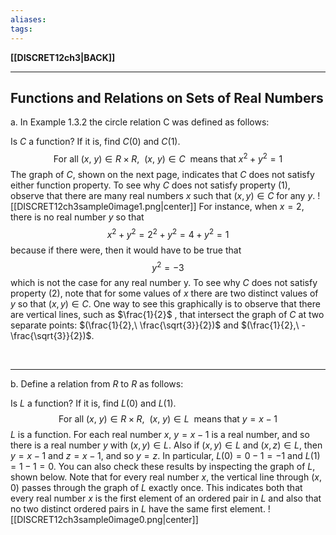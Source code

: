 ```yaml
---
aliases:
tags:
---
```

**[[DISCRET12ch3|BACK]]**

---
## Functions and Relations on Sets of Real Numbers
a. In Example 1.3.2 the circle relation C was defined as follows:

Is $C$ a function? If it is, find $C(0)$ and $C(1)$.
$$\text{For all}\ (x,\ y) \in R \times R,\ \ (x,\ y) \in C\ \ \text{means that}\ x^2 + y^2 = 1$$
The graph of $C$, shown on the next page, indicates that $C$ does not satisfy either function property. To see why $C$ does not satisfy property (1), observe that there are many real numbers $x$ such that $(x, y) \in C$ for any $y$.
![[DISCRET12ch3sample0image1.png|center]]
For instance, when $x = 2$, there is no real number $y$ so that
$$x^2 + y^2 = 2^2 + y^2 = 4 + y^2 = 1$$
because if there were, then it would have to be true that
$$y^2 = −3$$
which is not the case for any real number y. To see why $C$ does not satisfy property (2), note that for some values of $x$ there are two distinct values of $y$ so that $(x, y) \in C$. One way to see this graphically is to observe that there are vertical lines, such as $\frac{1}{2}$ , that intersect the graph of $C$ at two separate points: $(\frac{1}{2},\ \frac{\sqrt{3}}{2})$ and $(\frac{1}{2},\ -\frac{\sqrt{3}}{2})$.

<br>

---
b. Define a relation from $R$ to $R$ as follows:

Is $L$ a function? If it is, find $L(0)$ and $L(1)$.
$$\text{For all}\ (x,\ y) \in R \times R,\ \ (x,\ y) \in L\ \ \text{means that}\ y = x - 1$$
$L$ is a function. For each real number $x$, $y = x − 1$ is a real number, and so there is a real number $y$ with $(x, y) \in L$. Also if $(x, y) \in L$ and $(x, z) \in L$, then $y = x − 1$ and $z = x − 1$, and so $y = z$. In particular, $L(0) = 0 − 1 = −1$ and $L(1) = 1 − 1 = 0$. You can also check these results by inspecting the graph of $L$, shown below. Note that for every real number $x$, the vertical line through $(x, 0)$ passes through the graph of $L$ exactly once. This indicates both that every real number $x$ is the first element of an ordered pair in $L$ and also that no two distinct ordered pairs in $L$ have the same first element.
![[DISCRET12ch3sample0image0.png|center]]
